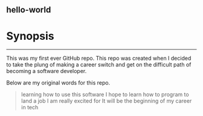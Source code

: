 ## hello-world

# Synopsis
---
This was my first ever GitHub repo. This repo was created when I decided to take the plung of making a career switch and get on the difficult path of becoming a software developer.

Below are my original words for this repo.

> learning how to use this software
> I hope to learn how to program to land a job I am really excited for
> It will be the beginning of my career in tech
